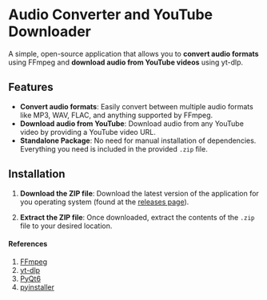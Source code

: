 # Audio Converter and YouTube Downloader

A simple, open-source application that allows you to **convert audio formats** using FFmpeg and **download audio from YouTube videos** using yt-dlp.

## Features

- **Convert audio formats**: Easily convert between multiple audio formats like MP3, WAV, FLAC, and anything supported by FFmpeg.
- **Download audio from YouTube**: Download audio from any YouTube video by providing a YouTube video URL.
- **Standalone Package**: No need for manual installation of dependencies. Everything you need is included in the provided `.zip` file.

## Installation

1. **Download the ZIP file**:
   Download the latest version of the application for you operating system (found at the [releases page](#https://github.com/RinkyDinkyNooble/AudioMorph/releases)).
   
2. **Extract the ZIP file**:
   Once downloaded, extract the contents of the `.zip` file to your desired location.

#### References
1. [FFmpeg](#https://github.com/FFmpeg/FFmpeg)
2. [yt-dlp](#https://github.com/yt-dlp/yt-dlp)
3. [PyQt6](#https://pypi.org/project/PyQt6/#description)
4. [pyinstaller](#https://github.com/pyinstaller/pyinstaller)
